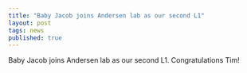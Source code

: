 ```yaml
---
title: "Baby Jacob joins Andersen lab as our second L1"
layout: post
tags: news
published: true
---
```


Baby Jacob joins Andersen lab as our second L1. Congratulations Tim!